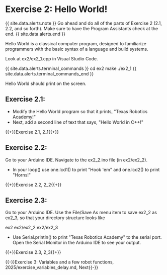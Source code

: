 # Exercise 2: Hello World!

{{ site.data.alerts.note }}
Go ahead and do all of the parts of Exercise 2 (2.1, 2.2, and so forth). Make sure to have the Program Assistants check at the end.
{{ site.data.alerts.end }}

Hello World is a classical computer program, designed to familiarize programmers with the basic syntax of a language and build systems.

Look at ex2/ex2_1.cpp in Visual Studio Code.


{{ site.data.alerts.terminal_commands }}
cd ex2
make
./ex2_1
{{ site.data.alerts.terminal_commands_end }}

Hello World should print on the screen.


## Exercise 2.1:

- Modify the Hello World program so that it prints, "Texas Robotics Academy!"
- Next, add a second line of text that says, "Hello World in C++!"

{{+}}Exercise 2.1, 2_1{{+}}


## Exercise 2.2:

Go to your Arduino IDE. Navigate to the ex2_2.ino file (in ex2/ex2_2).

- In your loop() use one.lcd1() to print "Hook 'em" and one.lcd2() to print "Horns!"

{{+}}Exercise 2.2, 2_2{{+}}


## Exercise 2.3:

Go to your Arduino IDE. Use the File/Save As menu item to save ex2_2 as ex2_3, so that your directory structure looks like

ex2
ex2/ex2_2
ex2/ex2_3

- Use Serial.println() to print "Texas Robotics Academy" to the serial port. Open the Serial Monitor in the Arduino IDE to see your output.

{{+}}Exercise 2.3, 2_3{{+}}

{{-}}Exercise 3: Variables and a few robot functions, 2025/exercise_variables_delay.md, Next{{-}}